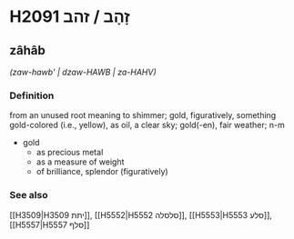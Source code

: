 # H2091 זָהָב / זהב

## zâhâb

_(zaw-hawb' | dzaw-HAWB | za-HAHV)_

### Definition

from an unused root meaning to shimmer; gold, figuratively, something gold-colored (i.e., yellow), as oil, a clear sky; gold(-en), fair weather; n-m

- gold
  - as precious metal
  - as a measure of weight
  - of brilliance, splendor (figuratively)

### See also

[[H3509|H3509 יתת]], [[H5552|H5552 סלסלה]], [[H5553|H5553 סלע]], [[H5557|H5557 סלף]]
